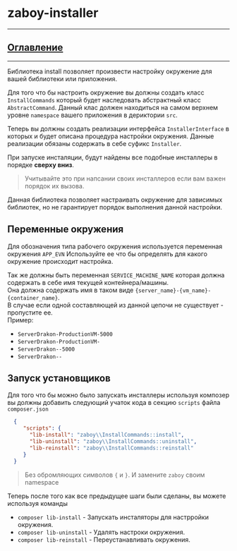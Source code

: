 # zaboy-installer

---
## [Оглавление](https://github.com/avz-cmf/Server-Drakon/blob/master/Table%20of%20contents.md)
---

Библиотека install позволяет произвести настройку окружение для вашей библиотеки или приложения.   

Для того что бы настроить окружение вы должны создать класс `InstallCommands` который будет наследовать
абстрактный класс `AbstractCommand`. 
Данный клас должен находиться на самом верхнем уровне `namespace` вашего приложения в дериктории `src`.

Теперь вы должны создать реализации интерфейса `InstallerInterface` в которых и будет описана процедура настройки окружения.
Данные реализации обязаны содержать в себе суфикс `Installer`.

При запуске инсталяции, будут найдены все подобные инсталлеры в порядке **сверху вниз**.
> Учитывайте это при напсании своих инсталлеров если вам важен порядок их вызова. 

Данная библиотека позволяет настраивать окружение для зависимых библиотек, но не гарантирует порядок выполнения данной настройки.


## Переменные окружения

Для обозначения типа рабочего окружения используется переменная окружения `APP_EVN` 
Используйте ее что бы определять для какого окружение происходит настройка.

Так же должны быть переменная `SERVICE_MACHINE_NAME` которая должна содержать в себе имя текущей контейнера/машины.  
Она должна содержать имя в таком виде  `{server_name}-{vm_name}-{container_name}`.  
В случае если одной составляющей из данной цепочи не существует - пропустите ее.  
Пример:
* `ServerDrakon-ProductionVM-5000`
* `ServerDrakon-ProductionVM-`
* `ServerDrakon--5000`
* `ServerDrakon--`
 
 
## Запуск установщиков
  
Для того что бы можно было запускать инсталлеры используя композер вы должны добавить следующий учаток кода в секцию 
`scripts` файла `composer.json`
 ```json
   {
      "scripts": {
        "lib-install": "zaboy\\InstallCommands::install",
        "lib-uninstall": "zaboy\\InstallCommands::uninstall",
        "lib-reinstall": "zaboy\\InstallCommands::reinstall"
      }
   }
 ```
> Без обромляющих символов `{` и `}`. И замените `zaboy` своим namespace

Теперь после того как все предыдущее шаги были сделаны, вы можете используя команды 
* `composer lib-install` - Запускать инсталяторы для настрройки окружения. 
* `composer lib-uninstall` - Удалять настроки окружения.
* `composer lib-reinstall` - Переустанавливать окружения.  


